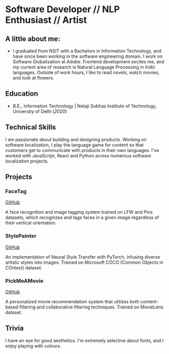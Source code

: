 # Software Developer // NLP Enthusiast // Artist

## A little about me:
- I graduated from NSIT with a Bachelors in Information Technology, and have since been working in the software engineering domain. I work on Software Globalization at Adobe. Frontend development excites me, and my current area of research is Natural Language Processing in Indic languages. Outside of work hours, I like to read novels, watch movies, and look at flowers.

## Education
- B.E., Information Technology | Netaji Subhas Institute of Technology, University of Delhi (_2020_)

## Technical Skills
I am passionate about building and designing products. Working on software localization, I play the language game for content so that customers get to communicate with products in their own languages.
I've worked with JavaScript, React and Python across numerous software localization projects.

## Projects
### FaceTag
[GitHub](https://github.com/mahi397/FaceTag)

A face recognition and image tagging system trained on LFW and Pins datasets, which recognizes and tags faces in a given image regardless of their vertical orientation.

### StylePainter
[GitHub](https://github.com/mahi397/StylePainter)

An implementation of Neural Style Transfer with PyTorch, infusing diverse artistic styles into images. Trained on Microsoft COCO (Common Objects in COntext) dataset.

### PickMeAMovie
[GitHub](https://github.com/mahi397/PickMeAMovie)

A personalized movie recommendation system that utilizes both content-based filtering and collaborative filtering techniques. Trained on MovieLens dataset.

## Trivia
I have an eye for good aesthetics. I'm extremely selective about fonts, and I enjoy playing with colours.

